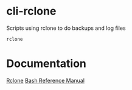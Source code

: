 # cli-rclone
Scripts using rclone to do backups and log files

```bash
rclone
```

# Documentation

[Rclone](https://rclone.org/docs/)
[Bash Reference Manual](https://www.gnu.org/software/bash/manual/bash.html#Double-Quotes)
